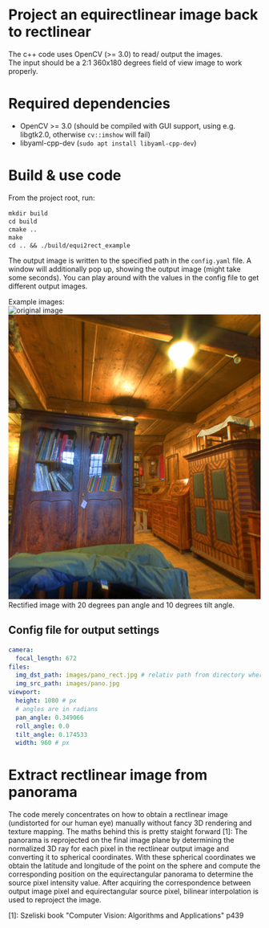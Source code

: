 # Project an equirectlinear image back to rectlinear
The c++ code uses OpenCV (>= 3.0) to read/ output the images.        
The input should be a 2:1 360x180 degrees field of view image to work properly.

# Required dependencies
- OpenCV >= 3.0 (should be compiled with GUI support, using e.g. libgtk2.0, otherwise `cv::imshow` will fail)
- libyaml-cpp-dev (`sudo apt install libyaml-cpp-dev`)

# Build & use code
From the project root, run:
```
mkdir build
cd build
cmake ..
make
cd .. && ./build/equi2rect_example
```
The output image is written to the specified path in the `config.yaml` file. A window will additionally pop up, showing the output image (might take some seconds).
You can play around with the values in the config file to get different output images.

Example images:      
![original image](/images/pano.jpg)
![rectified image](/images/pano_rect.jpg "Rectified image")
Rectified image with 20 degrees pan angle and 10 degrees tilt angle. 

## Config file for output settings
```yaml
camera:
  focal_length: 672
files:
  img_dst_path: images/pano_rect.jpg # relativ path from directory where binary is executed
  img_src_path: images/pano.jpg
viewport:
  height: 1080 # px
  # angles are in radians
  pan_angle: 0.349066
  roll_angle: 0.0
  tilt_angle: 0.174533
  width: 960 # px
```

# Extract rectlinear image from panorama

The code merely concentrates on how to obtain a rectlinear image (undistorted for our human eye) manually without fancy 3D rendering and texture mapping. 
The maths behind this is pretty staight forward [1]: The panorama is reprojected on the final image plane by determining the normalized 3D ray for each pixel in the rectlinear output image and converting it to spherical coordinates. 
With these spherical coordinates we obtain the latitude and longitude of the point on the sphere and compute the corresponding position on the equirectangular panorama to determine the source pixel intensity value.
After acquiring the correspondence between output image pixel and equirectangular source pixel,
bilinear interpolation is used to reproject the image.

[1]: Szeliski book "Computer Vision: Algorithms and Applications" p439
